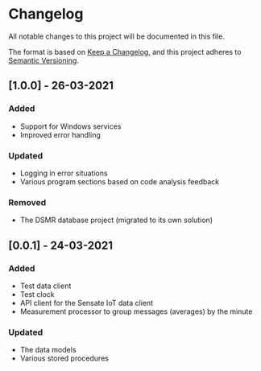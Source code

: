 # Changelog
All notable changes to this project will be documented in this file.

The format is based on [Keep a Changelog](https://keepachangelog.com/en/1.0.0/),
and this project adheres to [Semantic Versioning](https://semver.org/spec/v2.0.0.html).

## [1.0.0] - 26-03-2021
### Added
- Support for Windows services
- Improved error handling

### Updated
- Logging in error situations
- Various program sections based on code analysis feedback

### Removed
- The DSMR database project (migrated to its own solution)

## [0.0.1] - 24-03-2021
### Added
- Test data client
- Test clock
- API client for the Sensate IoT data client
- Measurement processor to group messages (averages) by the minute

### Updated
- The data models
- Various stored procedures
